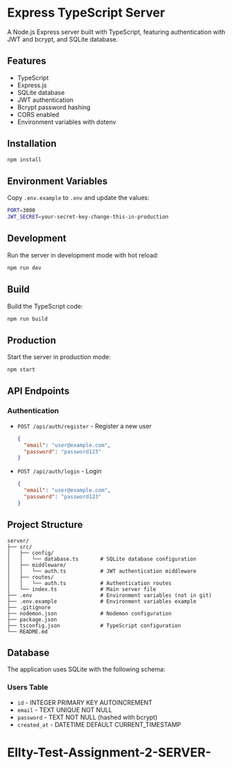 # Express TypeScript Server

A Node.js Express server built with TypeScript, featuring authentication with JWT and bcrypt, and SQLite database.

## Features

- TypeScript
- Express.js
- SQLite database
- JWT authentication
- Bcrypt password hashing
- CORS enabled
- Environment variables with dotenv

## Installation

```bash
npm install
```

## Environment Variables

Copy `.env.example` to `.env` and update the values:

```bash
PORT=3000
JWT_SECRET=your-secret-key-change-this-in-production
```

## Development

Run the server in development mode with hot reload:

```bash
npm run dev
```

## Build

Build the TypeScript code:

```bash
npm run build
```

## Production

Start the server in production mode:

```bash
npm start
```

## API Endpoints

### Authentication

- `POST /api/auth/register` - Register a new user
  ```json
  {
    "email": "user@example.com",
    "password": "password123"
  }
  ```

- `POST /api/auth/login` - Login
  ```json
  {
    "email": "user@example.com",
    "password": "password123"
  }
  ```

## Project Structure

```
server/
├── src/
│   ├── config/
│   │   └── database.ts       # SQLite database configuration
│   ├── middleware/
│   │   └── auth.ts           # JWT authentication middleware
│   ├── routes/
│   │   └── auth.ts           # Authentication routes
│   └── index.ts              # Main server file
├── .env                      # Environment variables (not in git)
├── .env.example              # Environment variables example
├── .gitignore
├── nodemon.json              # Nodemon configuration
├── package.json
├── tsconfig.json             # TypeScript configuration
└── README.md
```

## Database

The application uses SQLite with the following schema:

### Users Table
- `id` - INTEGER PRIMARY KEY AUTOINCREMENT
- `email` - TEXT UNIQUE NOT NULL
- `password` - TEXT NOT NULL (hashed with bcrypt)
- `created_at` - DATETIME DEFAULT CURRENT_TIMESTAMP
# Ellty-Test-Assignment-2-SERVER-
